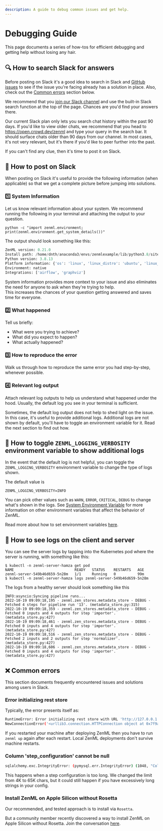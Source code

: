 ```yaml
---
description: A guide to debug common issues and get help.
---
```


# Debugging Guide
This page documents a series of how-tos for efficient debugging and getting help without losing any hair.

## 🔍 How to search Slack for answers
Before posting on Slack it's a good idea to search in Slack and [GitHub issues](https://github.com/zenml-io/zenml/issues)
to see if the issue you're facing already has a solution in place. Also, check out the [Common errors](#-common-errors) section below.

We recommend that you [join our Slack channel]((https://zenml.io/meet)) and use the built-in Slack search function at the top of the page. 
Chances are you'd find your answers there.

Our current Slack plan only lets you search chat history within the past 90 days.
If you'd like to view older chats, we recommend that you head to https://open.crowd.dev/zenml and type your query in the search bar.
It should surface chats older than 90 days from our channel.
In most cases, it's not very relevant, but it's there if you'd like to peer further into the past.

If you can't find any clue, then it's time to post it on Slack.

## 🎯 How to post on Slack
When posting on Slack it's useful to provide the following information (when applicable) so that we get a 
complete picture before jumping into solutions.

### 1️⃣ System Information
Let us know relevant information about your system.
We recommend running the following in your terminal and attaching the output to your question.

`python -c "import zenml.environment; print(zenml.environment.get_system_details())"`

The output should look something like this:

```python
ZenML version: 0.21.0
Install path: /home/dnth/anaconda3/envs/zenmlexample/lib/python3.8/site-packages/zenml
Python version: 3.8.13
Platform information: {'os': 'linux', 'linux_distro': 'ubuntu', 'linux_distro_like': 'debian', 'linux_distro_version': '20.04'}
Environment: native
Integrations: ['airflow', 'graphviz']
```

System information provides more context to your issue and also eliminates the need for anyone to ask when they're trying to help.  
This increases the chances of your question getting answered and saves time for everyone.

### 2️⃣ What happened
Tell us briefly:
* What were you trying to achieve? 
* What did you expect to happen?
* What actually happened?

### 3️⃣ How to reproduce the error
Walk us through how to reproduce the same error you had step-by-step, whenever possible.

### 4️⃣ Relevant log output
Attach relevant log outputs to help us understand what happened under the hood.
Usually, the default log you see in your terminal is sufficient.

Sometimes, the default log output does not help to shed light on the issue.
In this case, it's useful to provide additional logs.
Additional logs are not shown by default, you'll have to toggle an environment variable for it.
Read the next section to find out how.

## 🔄 How to toggle `ZENML_LOGGING_VERBOSITY` environment variable to show additional logs
In the event that the default log is not helpful, you can toggle the `ZENML_LOGGING_VERBOSITY` environment variable to change the type of logs shown.

The default value is
```shell
ZENML_LOGGING_VERBOSITY=INFO
```
You can pick other values such as `WARN`, `ERROR`, `CRITICAL`, `DEBUG` to change what's shown in the logs.
See [System Environment Variable](../guidelines/system-environmental-variables.md) for more information on other environment variables that affect the behavior of ZenML.

Read more about how to set environment variables [here](https://linuxize.com/post/how-to-set-and-list-environment-variables-in-linux/).

## 📜 How to see logs on the client and server

You can see the server logs by tapping into the Kubernetes pod where the server is running, with something like this:
```shell
$ kubectl -n zenml-server-hamza get pod
NAME                            READY   STATUS    RESTARTS   AGE
zenml-server-549b46d659-5n28m   1/1     Running   0          99m
$ kubectl -n zenml-server-hamza logs zenml-server-549b46d659-5n28m
```

The logs from a healthy server should look something like this
```shell
INFO:asyncio:Syncing pipeline runs...
2022-10-19 09:09:18,195 - zenml.zen_stores.metadata_store - DEBUG - Fetched 4 steps for pipeline run '13'. (metadata_store.py:315)
2022-10-19 09:09:18,359 - zenml.zen_stores.metadata_store - DEBUG - Fetched 0 inputs and 4 outputs for step 'importer'. (metadata_store.py:427)
2022-10-19 09:09:18,461 - zenml.zen_stores.metadata_store - DEBUG - Fetched 0 inputs and 4 outputs for step 'importer'. (metadata_store.py:427)
2022-10-19 09:09:18,516 - zenml.zen_stores.metadata_store - DEBUG - Fetched 2 inputs and 2 outputs for step 'normalizer'. (metadata_store.py:427)
2022-10-19 09:09:18,606 - zenml.zen_stores.metadata_store - DEBUG - Fetched 0 inputs and 4 outputs for step 'importer'. (metadata_store.py:427)
```

## ❌ Common errors
This section documents frequently encountered issues and solutions among users in Slack.

### Error initializing rest store

Typically, the error presents itself as: 

```bash
RuntimeError: Error initializing rest store with URL 'http://127.0.0.1:8237': HTTPConnectionPool(host='127.0.0.1', port=8237): Max retries exceeded with url: /api/v1/login (Caused by 
NewConnectionError('<urllib3.connection.HTTPConnection object at 0x7f9abb198550>: Failed to establish a new connection: [Errno 61] Connection refused'))
```

If you restarted your machine after deploying ZenML then you have to run `zenml up` again after each restart.
Local ZenML deployments don't survive machine restarts.


### Column 'step_configuration' cannot be null

```bash
sqlalchemy.exc.IntegrityError: (pymysql.err.IntegrityError) (1048, "Column 'step_configuration' cannot be null")
```

This happens when a step configuration is too long. 
We changed the limit from 4K to 65K chars, but it could still happen if you have excessively long strings in your config.

### Install ZenML on Apple Silicon without Rosetta
Our recommended, and tested approach is to install via `Rosetta`. 

But a community member recently discovered a way to install ZenML on Apple Silicon without Rosetta.
Join the conversation [here](https://open.crowd.dev/zenml/for-what-its-worth-i-was-able-to-successfully-install?q=&p=1).